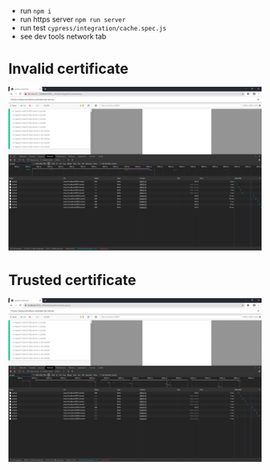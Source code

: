 - run `npm i`
- run https server `npm run server`
- run test `cypress/integration/cache.spec.js`
- see dev tools network tab

# Invalid certificate

![](docs/test-result-invalid.png)

# Trusted certificate

![](docs/test-result-trusted.png)
